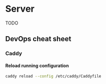# Server

TODO

## DevOps cheat sheet

### Caddy

#### Reload running configuration

```sh
caddy reload --config /etc/caddy/Caddyfile
```